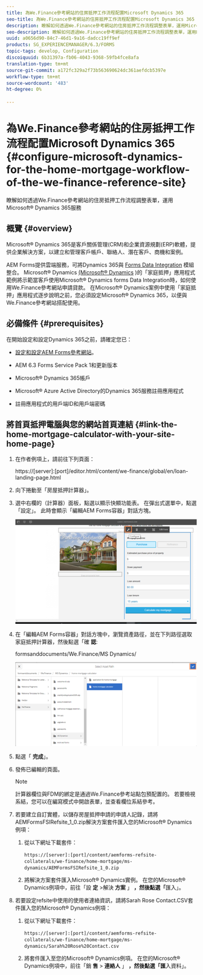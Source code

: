 ```yaml
---
title: 為We.Finance參考網站的住房抵押工作流程配置Microsoft Dynamics 365
seo-title: 為We.Finance參考網站的住房抵押工作流程配置Microsoft Dynamics 365
description: 瞭解如何透過We.Finance參考網站的住房抵押工作流程調整表單，運用Microsoft® Dynamics 365服務
seo-description: 瞭解如何透過We.Finance參考網站的住房抵押工作流程調整表單，運用Microsoft® Dynamics 365服務
uuid: a0656d90-84c7-46d1-9a16-dadcc19ff9ef
products: SG_EXPERIENCEMANAGER/6.3/FORMS
topic-tags: develop, Configuration
discoiquuid: 6b31397a-fb06-4043-9368-59fb4fce8afa
translation-type: tm+mt
source-git-commit: a172fc329a2f73b563690624dc361aefdcb5397e
workflow-type: tm+mt
source-wordcount: '483'
ht-degree: 0%

---
```



# 為We.Finance參考網站的住房抵押工作流程配置Microsoft Dynamics 365 {#configure-microsoft-dynamics-for-the-home-mortgage-workflow-of-the-we-finance-reference-site}

瞭解如何透過We.Finance參考網站的住房抵押工作流程調整表單，運用Microsoft® Dynamics 365服務

## 概覽 {#overview}

Microsoft® Dynamics 365是客戶關係管理(CRM)和企業資源規劃(ERP)軟體，提供企業解決方案，以建立和管理客戶帳戶、聯絡人、潛在客戶、商機和案例。

AEM Forms提供雲端服務，可將Dynamics 365與 [Forms Data Integration](/help/forms/using/data-integration.md) 模組整合。 Microsoft® Dynamics [(Microsoft® Dynamics](/help/forms/using/finance-reference-site-walkthrough.md#home-mortgage-application-walkthrough-with-microsoft-dynamics) )的「家庭抵押」應用程式範例將示範當客戶使用Microsoft® Dynamics forms Data Integration時，如何使用We.Finance參考網站申請貸款。 在Microsoft® Dynamics案例中使用「家庭抵押」應用程式逐步說明之前，您必須設定Microsoft® Dynamics 365，以便與We.Finance參考網站搭配使用。

## 必備條件 {#prerequisites}

在開始設定和設定Dynamics 365之前，請確定您已：

* [設定和設定AEM Forms參考網站](/help/forms/using/setup-reference-sites.md)。

* AEM 6.3 Forms Service Pack 1和更新版本
* Microsoft® Dynamics 365帳戶
* Microsoft® Azure Active Directory的Dynamics 365服務註冊應用程式
* 註冊應用程式的用戶端ID和用戶端密碼

## 將首頁抵押電腦與您的網站首頁連結 {#link-the-home-mortgage-calculator-with-your-site-home-page}

1. 在作者例項上，請前往下列頁面：

   https://[server]:[port]/editor.html/content/we-finance/global/en/loan-landing-page.html

1. 向下捲動至「房屋抵押計算器」。
1. 選中右欄的（計算器）面板，點選以顯示快顯功能表。 在彈出式選單中，點選「設定」。 此時會顯示「編輯AEM Forms容器」對話方塊。

   ![計算器配置面板](assets/calculatorconfigurepanel.png)

1. 在「編輯AEM Forms容器」對話方塊中，瀏覽資產路徑，並在下列路徑選取家庭抵押計算器，然後點選「確 **認**:

   formsanddocuments/We.Finance/MS Dynamics/

   ![selectassetpath](assets/selectassetpath.png)

1. 點選「 **完成**」。
1. 發佈已編輯的頁面。

   >[!NOTE]
   >
   >計算器欄位與FDM的綁定是通過We.Finance參考站點包預配置的。 若要檢視系結，您可以在編寫模式中開啟表單，並查看欄位系結參考。

1. 若要建立自訂實體，以儲存房屋抵押申請的申請人記錄，請將AEMFormsFSIRefsite_1_0.zip解決方案套件匯入您的Microsoft® Dynamics例項：

   1. 從以下網址下載套件：

      `https://[server]:[port]/content/aemforms-refsite-collaterals/we-finance/home-mortgage/ms-dynamics/AEMFormsFSIRefsite_1_0.zip`

   1. 將解決方案套件匯入Microsoft® Dynamics實例。 在您的Microsoft® Dynamics例項中，前往「設 **定** >解決 **方案** 」 **，然後點選「**&#x200B;匯入」。

1. 若要設定refsite中使用的使用者連絡資訊，請將Sarah Rose Contact.CSV套件匯入您的Microsoft® Dynamics例項：

   1. 從以下網址下載套件：

      `https://[server]:[port]/content/aemforms-refsite-collaterals/we-finance/home-mortgage/ms-dynamics/Sarah%20Rose%20Contact.csv`

   1. 將套件匯入至您的Microsoft® Dynamics例項。 在您的Microsoft® Dynamics例項中，前往「銷 **售** > **連絡人** 」 **，然後點選「匯**&#x200B;入資料」。

